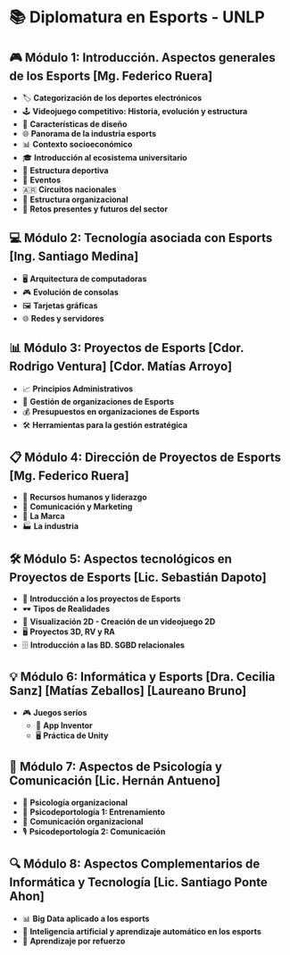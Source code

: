 

# 📚 Diplomatura en Esports - UNLP

## 🎮 Módulo 1: Introducción. Aspectos generales de los Esports [Mg. Federico Ruera]

- 🏷️ **Categorización de los deportes electrónicos**
- 🕹️ **Videojuego competitivo: Historia, evolución y estructura**
- 🎨 **Características de diseño**
- 🌐 **Panorama de la industria esports**
- 📊 **Contexto socioeconómico**
- 🎓 **Introducción al ecosistema universitario**
- 🏅 **Estructura deportiva**
- 📅 **Eventos**
- 🇦🇷 **Circuitos nacionales**
- 🏢 **Estructura organizacional**
- 🚀 **Retos presentes y futuros del sector**

## 💻 Módulo 2: Tecnología asociada con Esports [Ing. Santiago Medina]

- 🖥️ **Arquitectura de computadoras**
- 🎮 **Evolución de consolas**
- 🖼️ **Tarjetas gráficas**
- 🌐 **Redes y servidores**

## 📊 Módulo 3: Proyectos de Esports [Cdor. Rodrigo Ventura] [Cdor. Matías Arroyo]

- 📈 **Principios Administrativos**
- 🏢 **Gestión de organizaciones de Esports**
- 💰 **Presupuestos en organizaciones de Esports**
- 🛠️ **Herramientas para la gestión estratégica**

## 📋 Módulo 4: Dirección de Proyectos de Esports [Mg. Federico Ruera]

- 👥 **Recursos humanos y liderazgo**
- 📣 **Comunicación y Marketing**
- 🔖 **La Marca**
- 🏭 **La industria**

## 🛠️ Módulo 5: Aspectos tecnológicos en Proyectos de Esports [Lic. Sebastián Dapoto]

- 🚀 **Introducción a los proyectos de Esports**
- 🕶️ **Tipos de Realidades**
- 🎨 **Visualización 2D - Creación de un videojuego 2D**
- 🖥️ **Proyectos 3D, RV y RA**
- 🗄️ **Introducción a las BD. SGBD relacionales**

## 💡 Módulo 6: Informática y Esports [Dra. Cecilia Sanz] [Matías Zeballos] [Laureano Bruno]

- 🎮 **Juegos serios**
  - 📱 **App Inventor**
  - 🖥️ **Práctica de Unity**

## 🧠 Módulo 7: Aspectos de Psicología y Comunicación [Lic. Hernán Antueno]

- 🏢 **Psicología organizacional**
- 🏃 **Psicodeportología 1: Entrenamiento**
- 📢 **Comunicación organizacional**
- 🎙️ **Psicodeportología 2: Comunicación**

## 🔍 Módulo 8: Aspectos Complementarios de Informática y Tecnología [Lic. Santiago Ponte Ahon]

- 📊 **Big Data aplicado a los esports**
- 🤖 **Inteligencia artificial y aprendizaje automático en los esports**
- 🔄 **Aprendizaje por refuerzo**
